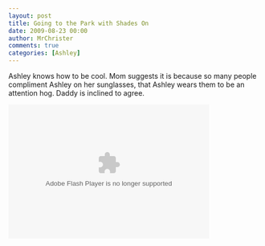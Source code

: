 ```yaml
---
layout: post
title: Going to the Park with Shades On
date: 2009-08-23 00:00
author: MrChrister
comments: true
categories: [Ashley]
---
```

<p>Ashley knows how to be cool. Mom suggests it is because so many people compliment Ashley on her sunglasses, that Ashley wears them to be an attention hog. Daddy is inclined to agree.</p>

<p><embed type="application/x-shockwave-flash" src="http://picasaweb.google.com/s/c/bin/slideshow.swf" width="400" height="267" flashvars="host=picasaweb.google.com&amp;captions=1&amp;hl=en_US&amp;feat=flashalbum&amp;RGB=0x000000&amp;feed=http%3A%2F%2Fpicasaweb.google.com%2Fdata%2Ffeed%2Fapi%2Fuser%2Fwyseguys%2Falbumid%2F5375655595874289857%3Falt%3Drss%26kind%3Dphoto%26authkey%3DGv1sRgCLbazKWe2_3wRw%26hl%3Den_US" pluginspage="http://www.macromedia.com/go/getflashplayer" /></p>
